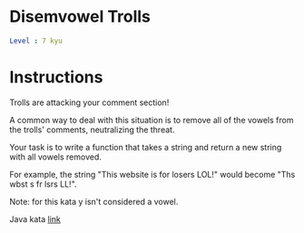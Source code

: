 # Disemvowel Trolls

```yaml
Level : 7 kyu
```

# Instructions

Trolls are attacking your comment section!

A common way to deal with this situation is to remove all of the vowels from the trolls' comments, neutralizing the threat.

Your task is to write a function that takes a string and return a new string with all vowels removed.

For example, the string "This website is for losers LOL!" would become "Ths wbst s fr lsrs LL!".

Note: for this kata y isn't considered a vowel.

Java kata [link](https://www.codewars.com/kata/52fba66badcd10859f00097e/train/java)